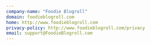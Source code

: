```yaml
---
company-name: "Foodie Blogroll"
domain: foodieblogroll.com
home: http://www.foodieblogroll.com
privacy-policy: http://www.foodieblogroll.com/privacy
email: support@FoodieBlogroll.com
---
```




